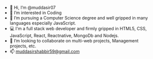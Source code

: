 - 👋 Hi, I’m @muddasir07
- 👀 I’m interested in Coding
- 🌱 I’m pursuing a Computer Science degree and well gripped in many languages especially JavaScript.
- 💻 I'm a full stack web developer and firmly gripped in HTML5, CSS, JavaScript, React, Reactnative, MongoDb and Nodejs.
- 💞️ I’m looking to collaborate on multi-web projects, Management projects, etc.
- 📫 muddasirshabbir59@gmail.com

<!---
muddasir07/muddasir07 is a ✨ special ✨ repository because its `README.md` (this file) appears on your GitHub profile.
You can click the Preview link to take a look at your changes.
--->
